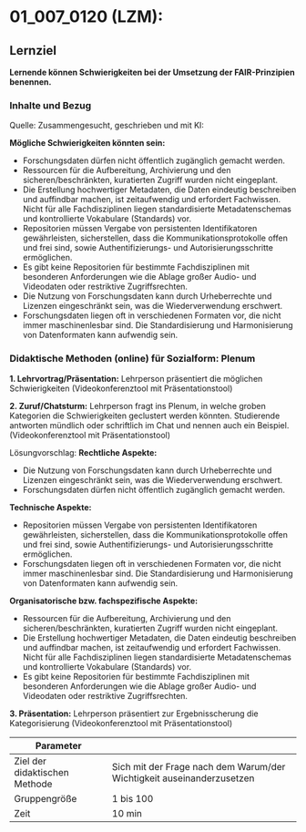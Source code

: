 <!--
author: Anne Voigt
email:    
version:  v1
language: DE
icon:     
link:     
comment:  OER.net FDM-Basiskurs
-->

# 01_007_0120 (LZM): 

## Lernziel

**Lernende können Schwierigkeiten bei der Umsetzung der FAIR-Prinzipien benennen.**

### Inhalte und Bezug 

Quelle: Zusammengesucht, geschrieben und mit KI:

**Mögliche Schwierigkeiten könnten sein:** 

* Forschungsdaten dürfen nicht öffentlich zugänglich gemacht werden. 
* Ressourcen für die Aufbereitung, Archivierung und den sicheren/beschränkten, kuratierten Zugriff wurden nicht eingeplant. 
* Die Erstellung hochwertiger Metadaten, die Daten eindeutig beschreiben und auffindbar machen, ist zeitaufwendig und erfordert Fachwissen. Nicht für alle Fachdisziplinen liegen standardisierte Metadatenschemas und kontrollierte Vokabulare (Standards) vor. 
* Repositorien müssen Vergabe von persistenten Identifikatoren gewährleisten, sicherstellen, dass die Kommunikationsprotokolle offen und frei sind, sowie Authentifizierungs- und Autorisierungsschritte ermöglichen. 
* Es gibt keine Repositorien für bestimmte Fachdisziplinen mit besonderen Anforderungen wie die Ablage großer Audio- und Videodaten oder restriktive Zugriffsrechten. 
*  Die Nutzung von Forschungsdaten kann durch Urheberrechte und Lizenzen eingeschränkt sein, was die Wiederverwendung erschwert. 
* Forschungsdaten liegen oft in verschiedenen Formaten vor, die nicht immer maschinenlesbar sind. Die Standardisierung und Harmonisierung von Datenformaten kann aufwendig sein. 


### Didaktische Methoden (online) für Sozialform: Plenum
**1. Lehrvortrag/Präsentation:** Lehrperson präsentiert die möglichen Schwierigkeiten (Videokonferenztool mit Präsentationstool)

**2. Zuruf/Chatsturm:** Lehrperson fragt ins Plenum, in welche groben Kategorien die Schwierigkeiten geclustert werden könnten. Studierende antworten mündlich oder schriftlich im Chat und nennen auch ein Beispiel.(Videokonferenztool mit Präsentationstool)

Lösungvorschlag: 
**Rechtliche Aspekte:**
* Die Nutzung von Forschungsdaten kann durch Urheberrechte und Lizenzen eingeschränkt sein, was die Wiederverwendung erschwert.
* Forschungsdaten dürfen nicht öffentlich zugänglich gemacht werden. 

**Technische Aspekte:**
* Repositorien müssen Vergabe von persistenten Identifikatoren gewährleisten, sicherstellen, dass die Kommunikationsprotokolle offen und frei sind, sowie Authentifizierungs- und Autorisierungsschritte ermöglichen.
* Forschungsdaten liegen oft in verschiedenen Formaten vor, die nicht immer maschinenlesbar sind. Die Standardisierung und Harmonisierung von Datenformaten kann aufwendig sein.
  
**Organisatorische bzw. fachspezifische Aspekte:**
* Ressourcen für die Aufbereitung, Archivierung und den sicheren/beschränkten, kuratierten Zugriff wurden nicht eingeplant. 
* Die Erstellung hochwertiger Metadaten, die Daten eindeutig beschreiben und auffindbar machen, ist zeitaufwendig und erfordert Fachwissen. Nicht für alle Fachdisziplinen liegen standardisierte Metadatenschemas und kontrollierte Vokabulare (Standards) vor. 
* Es gibt keine Repositorien für bestimmte Fachdisziplinen mit besonderen Anforderungen wie die Ablage großer Audio- und Videodaten oder restriktive Zugriffsrechten.

**3. Präsentation:** Lehrperson präsentiert zur Ergebnisscherung die Kategorisierung (Videokonferenztool mit Präsentationstool)


| Parameter                         |          |
| -----------------------------     | -------- |
| Ziel der didaktischen Methode     | Sich mit der Frage nach dem Warum/der Wichtigkeit auseinanderzusetzen  |
| Gruppengröße                      | 1 bis 100 |
| Zeit                              | 10 min |




